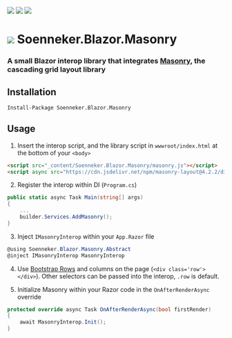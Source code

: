 [![](https://img.shields.io/nuget/v/Soenneker.Blazor.Masonry.svg?style=for-the-badge)](https://www.nuget.org/packages/Soenneker.Blazor.Masonry/)
[![](https://img.shields.io/github/actions/workflow/status/soenneker/soenneker.blazor.masonry/publish.yml?style=for-the-badge)](https://github.com/soenneker/soenneker.blazor.masonry/actions/workflows/publish.yml)
[![](https://img.shields.io/nuget/dt/Soenneker.Blazor.Masonry.svg?style=for-the-badge)](https://www.nuget.org/packages/Soenneker.Blazor.Masonry/)

# ![](https://user-images.githubusercontent.com/4441470/224455560-91ed3ee7-f510-4041-a8d2-3fc093025112.png) Soenneker.Blazor.Masonry
### A small Blazor interop library that integrates [Masonry](https://masonry.desandro.com/), the cascading grid layout library

## Installation

```
Install-Package Soenneker.Blazor.Masonry
```

## Usage

1. Insert the interop script, and the library script in `wwwroot/index.html` at the bottom of your `<body>`

```html
<script src="_content/Soenneker.Blazor.Masonry/masonry.js"></script>
<script async src="https://cdn.jsdelivr.net/npm/masonry-layout@4.2.2/dist/masonry.pkgd.min.js" integrity="sha256-Nn1q/fx0H7SNLZMQ5Hw5JLaTRZp0yILA/FRexe19VdI=" crossorigin="anonymous"></script>
```

2. Register the interop within DI (`Program.cs`)

```csharp
public static async Task Main(string[] args)
{
    ...
    builder.Services.AddMasonry();
}
```

3. Inject `IMasonryInterop` within your `App.Razor` file


```csharp
@using Soenneker.Blazor.Masonry.Abstract
@inject IMasonryInterop MasonryInterop
```


4. Use [Bootstrap Rows](https://getbootstrap.com/docs/5.0/examples/masonry/) and columns on the page (`<div class='row'></div>`). Other selectors can be passed into the interop, `.row` is default.

5. Initialize Masonry within your Razor code in the `OnAfterRenderAsync` override

```csharp
protected override async Task OnAfterRenderAsync(bool firstRender)
{
    await MasonryInterop.Init();
}
```